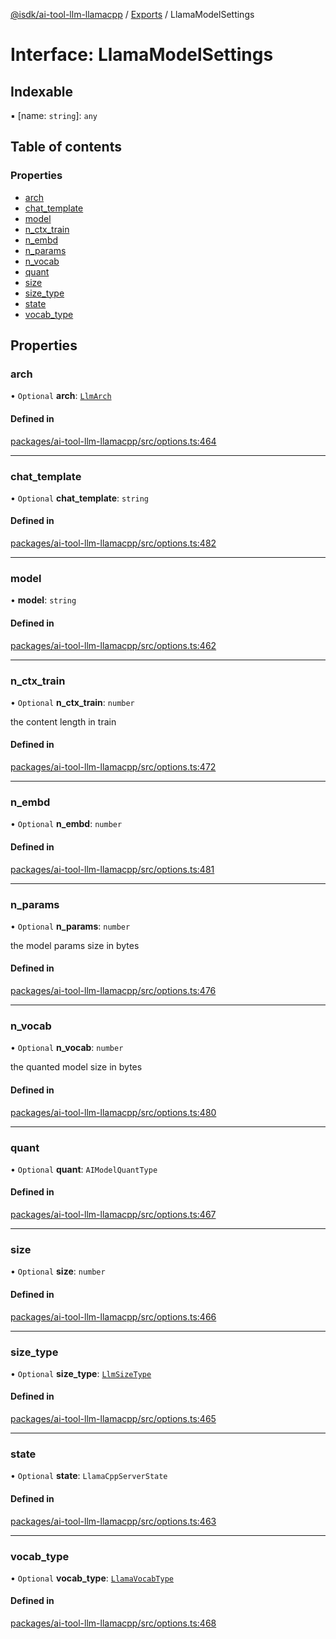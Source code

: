 [@isdk/ai-tool-llm-llamacpp](../README.md) / [Exports](../modules.md) / LlamaModelSettings

# Interface: LlamaModelSettings

## Indexable

▪ [name: `string`]: `any`

## Table of contents

### Properties

- [arch](LlamaModelSettings.md#arch)
- [chat\_template](LlamaModelSettings.md#chat_template)
- [model](LlamaModelSettings.md#model)
- [n\_ctx\_train](LlamaModelSettings.md#n_ctx_train)
- [n\_embd](LlamaModelSettings.md#n_embd)
- [n\_params](LlamaModelSettings.md#n_params)
- [n\_vocab](LlamaModelSettings.md#n_vocab)
- [quant](LlamaModelSettings.md#quant)
- [size](LlamaModelSettings.md#size)
- [size\_type](LlamaModelSettings.md#size_type)
- [state](LlamaModelSettings.md#state)
- [vocab\_type](LlamaModelSettings.md#vocab_type)

## Properties

### arch

• `Optional` **arch**: [`LlmArch`](../enums/LlmArch.md)

#### Defined in

[packages/ai-tool-llm-llamacpp/src/options.ts:464](https://github.com/isdk/ai-tool-llm-llamacpp.js/blob/3661fcccaf352a8c2144d2056aa4c79066d53ee6/src/options.ts#L464)

___

### chat\_template

• `Optional` **chat\_template**: `string`

#### Defined in

[packages/ai-tool-llm-llamacpp/src/options.ts:482](https://github.com/isdk/ai-tool-llm-llamacpp.js/blob/3661fcccaf352a8c2144d2056aa4c79066d53ee6/src/options.ts#L482)

___

### model

• **model**: `string`

#### Defined in

[packages/ai-tool-llm-llamacpp/src/options.ts:462](https://github.com/isdk/ai-tool-llm-llamacpp.js/blob/3661fcccaf352a8c2144d2056aa4c79066d53ee6/src/options.ts#L462)

___

### n\_ctx\_train

• `Optional` **n\_ctx\_train**: `number`

the content length in train

#### Defined in

[packages/ai-tool-llm-llamacpp/src/options.ts:472](https://github.com/isdk/ai-tool-llm-llamacpp.js/blob/3661fcccaf352a8c2144d2056aa4c79066d53ee6/src/options.ts#L472)

___

### n\_embd

• `Optional` **n\_embd**: `number`

#### Defined in

[packages/ai-tool-llm-llamacpp/src/options.ts:481](https://github.com/isdk/ai-tool-llm-llamacpp.js/blob/3661fcccaf352a8c2144d2056aa4c79066d53ee6/src/options.ts#L481)

___

### n\_params

• `Optional` **n\_params**: `number`

the model params size in bytes

#### Defined in

[packages/ai-tool-llm-llamacpp/src/options.ts:476](https://github.com/isdk/ai-tool-llm-llamacpp.js/blob/3661fcccaf352a8c2144d2056aa4c79066d53ee6/src/options.ts#L476)

___

### n\_vocab

• `Optional` **n\_vocab**: `number`

the quanted model size in bytes

#### Defined in

[packages/ai-tool-llm-llamacpp/src/options.ts:480](https://github.com/isdk/ai-tool-llm-llamacpp.js/blob/3661fcccaf352a8c2144d2056aa4c79066d53ee6/src/options.ts#L480)

___

### quant

• `Optional` **quant**: `AIModelQuantType`

#### Defined in

[packages/ai-tool-llm-llamacpp/src/options.ts:467](https://github.com/isdk/ai-tool-llm-llamacpp.js/blob/3661fcccaf352a8c2144d2056aa4c79066d53ee6/src/options.ts#L467)

___

### size

• `Optional` **size**: `number`

#### Defined in

[packages/ai-tool-llm-llamacpp/src/options.ts:466](https://github.com/isdk/ai-tool-llm-llamacpp.js/blob/3661fcccaf352a8c2144d2056aa4c79066d53ee6/src/options.ts#L466)

___

### size\_type

• `Optional` **size\_type**: [`LlmSizeType`](../enums/LlmSizeType.md)

#### Defined in

[packages/ai-tool-llm-llamacpp/src/options.ts:465](https://github.com/isdk/ai-tool-llm-llamacpp.js/blob/3661fcccaf352a8c2144d2056aa4c79066d53ee6/src/options.ts#L465)

___

### state

• `Optional` **state**: `LlamaCppServerState`

#### Defined in

[packages/ai-tool-llm-llamacpp/src/options.ts:463](https://github.com/isdk/ai-tool-llm-llamacpp.js/blob/3661fcccaf352a8c2144d2056aa4c79066d53ee6/src/options.ts#L463)

___

### vocab\_type

• `Optional` **vocab\_type**: [`LlamaVocabType`](../enums/LlamaVocabType.md)

#### Defined in

[packages/ai-tool-llm-llamacpp/src/options.ts:468](https://github.com/isdk/ai-tool-llm-llamacpp.js/blob/3661fcccaf352a8c2144d2056aa4c79066d53ee6/src/options.ts#L468)
